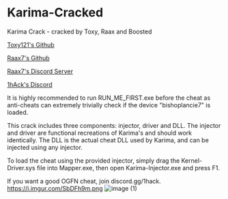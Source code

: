 # Karima-Cracked
Karima Crack - cracked by Toxy, Raax and Boosted

[Toxy121's Github](https://github.com/toxy121)

[Raax7's Github](https://github.com/raax7)

[Raax7's Discord Server](https://discord.gg/pe559HakNX)

[1hAck's Discord](https://discord.gg/1hack)

It is highly recommended to run RUN_ME_FIRST.exe before the cheat as anti-cheats can extremely trivially check if the device "bishoplancie7" is loaded.

This crack includes three components: injector, driver and DLL.
The injector and driver are functional recreations of Karima's and should work identically.
The DLL is the actual cheat DLL used by Karima, and can be injected using any injector.

To load the cheat using the provided injector, simply drag the Kernel-Driver.sys file into Mapper.exe, then open Karima-Injector.exe and press F1.

If you want a good OGFN cheat, join discord.gg/1hack.
https://i.imgur.com/SbDFh9m.png
![image (1)](https://github.com/user-attachments/assets/4d722e61-2336-4ac0-9152-ffd7b3b6846b)
